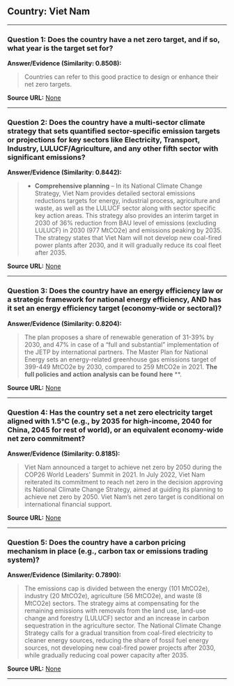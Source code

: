 ## Country: Viet Nam

---
### Question 1: Does the country have a net zero target, and if so, what year is the target set for?

**Answer/Evidence (Similarity: 0.8508):**
> Countries can refer to this good practice to design or enhance their net zero targets.

**Source URL:** [None](None)

---
### Question 2: Does the country have a multi-sector climate strategy that sets quantified sector-specific emission targets or projections for key sectors like Electricity, Transport, Industry, LULUCF/Agriculture, and any other fifth sector with significant emissions?

**Answer/Evidence (Similarity: 0.8442):**
> - **Comprehensive planning** – In its National Climate Change Strategy, Viet Nam provides detailed sectoral emissions reductions targets for energy, industrial process, agriculture and waste, as well as the LULUCF sector along with sector specific key action areas. This strategy also provides an interim target in 2030 of 36% reduction from BAU level of emissions (excluding LULUCF) in 2030 (977 MtCO2e) and emissions peaking by 2035. The strategy states that Viet Nam will not develop new coal-fired power plants after 2030, and it will gradually reduce its coal fleet after 2035.

**Source URL:** [None](None)

---
### Question 3: Does the country have an energy efficiency law or a strategic framework for national energy efficiency, AND has it set an energy efficiency target (economy-wide or sectoral)?

**Answer/Evidence (Similarity: 0.8204):**
> The plan proposes a share of renewable generation of 31-39% by 2030, and 47% in case of a “full and substantial” implementation of the JETP by international partners. The Master Plan for National Energy sets an energy-related greenhouse gas emissions target of 399-449 MtCO2e by 2030, compared to 259 MtCO2e in 2021. **The full policies and action analysis can be found** **here** **.

**Source URL:** [None](None)

---
### Question 4: Has the country set a net zero electricity target aligned with 1.5°C (e.g., by 2035 for high-income, 2040 for China, 2045 for rest of world), or an equivalent economy-wide net zero commitment?

**Answer/Evidence (Similarity: 0.8185):**
> Viet Nam announced a target to achieve net zero by 2050 during the COP26 World Leaders’ Summit in 2021. In July 2022, Viet Nam reiterated its commitment to reach net zero in the decision approving its National Climate Change Strategy, aimed at guiding its planning to achieve net zero by 2050. Viet Nam’s net zero target is conditional on international financial support.

**Source URL:** [None](None)

---
### Question 5: Does the country have a carbon pricing mechanism in place (e.g., carbon tax or emissions trading system)?

**Answer/Evidence (Similarity: 0.7890):**
> The emissions cap is divided between the energy (101 MtCO2e), industry (20 MtCO2e), agriculture (56 MtCO2e), and waste (8 MtCO2e) sectors. The strategy aims at compensating for the remaining emissions with removals from the land use, land-use change and forestry (LULUCF) sector and an increase in carbon sequestration in the agriculture sector. The National Climate Change Strategy calls for a gradual transition from coal-fired electricity to cleaner energy sources, reducing the share of fossil fuel energy sources, not developing new coal-fired power projects after 2030, while gradually reducing coal power capacity after 2035.

**Source URL:** [None](None)

---
